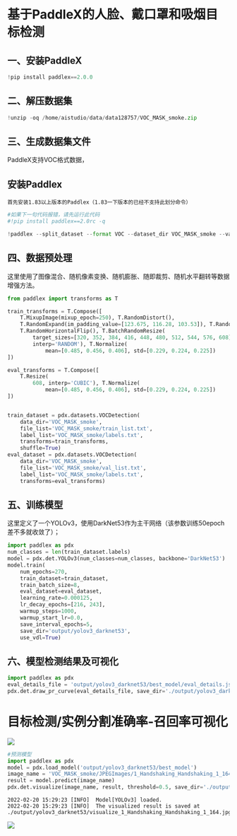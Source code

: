 # 基于PaddleX的人脸、戴口罩和吸烟目标检测

## 一、安装PaddleX


```python
!pip install paddlex==2.0.0
```

## 二、解压数据集


```python
!unzip -oq /home/aistudio/data/data128757/VOC_MASK_smoke.zip 
```

## 三、生成数据集文件

PaddleX支持VOC格式数据，
## **安装Paddlex**
	首先安装1.83以上版本的Paddlex（1.83一下版本的已经不支持此划分命令）


```python
#如果下一句代码报错，请先运行此代码
#!pip install paddlex==2.0rc -q
```


```python
!paddlex --split_dataset --format VOC --dataset_dir VOC_MASK_smoke --val_value 0.2 --test_value 0.1
```

## 四、数据预处理
这里使用了图像混合、随机像素变换、随机膨胀、随即裁剪、随机水平翻转等数据增强方法。


```python
from paddlex import transforms as T

train_transforms = T.Compose([
    T.MixupImage(mixup_epoch=250), T.RandomDistort(),
    T.RandomExpand(im_padding_value=[123.675, 116.28, 103.53]), T.RandomCrop(),
    T.RandomHorizontalFlip(), T.BatchRandomResize(
        target_sizes=[320, 352, 384, 416, 448, 480, 512, 544, 576, 608],
        interp='RANDOM'), T.Normalize(
            mean=[0.485, 0.456, 0.406], std=[0.229, 0.224, 0.225])
])

eval_transforms = T.Compose([
    T.Resize(
        608, interp='CUBIC'), T.Normalize(
            mean=[0.485, 0.456, 0.406], std=[0.229, 0.224, 0.225])
])
```


```python

train_dataset = pdx.datasets.VOCDetection(
    data_dir='VOC_MASK_smoke',
    file_list='VOC_MASK_smoke/train_list.txt',
    label_list='VOC_MASK_smoke/labels.txt',
    transforms=train_transforms,
    shuffle=True)
eval_dataset = pdx.datasets.VOCDetection(
    data_dir='VOC_MASK_smoke',
    file_list='VOC_MASK_smoke/val_list.txt',
    label_list='VOC_MASK_smoke/labels.txt',
    transforms=eval_transforms)
```

## 五、训练模型
这里定义了一个YOLOv3，使用DarkNet53作为主干网络（该参数训练50epoch差不多就收敛了）；


```python
import paddlex as pdx
num_classes = len(train_dataset.labels)
model = pdx.det.YOLOv3(num_classes=num_classes, backbone='DarkNet53')
model.train(
    num_epochs=270,
    train_dataset=train_dataset,
    train_batch_size=8,
    eval_dataset=eval_dataset,
    learning_rate=0.000125,
    lr_decay_epochs=[216, 243],
    warmup_steps=1000,
    warmup_start_lr=0.0,
    save_interval_epochs=5,
    save_dir='output/yolov3_darknet53',
    use_vdl=True)
```

## 六、模型检测结果及可视化


```python
import paddlex as pdx
eval_details_file = 'output/yolov3_darknet53/best_model/eval_details.json'
pdx.det.draw_pr_curve(eval_details_file, save_dir='./output/yolov3_darknet53')
```

# 目标检测/实例分割准确率-召回率可视化

![](https://ai-studio-static-online.cdn.bcebos.com/50e7d2e4958c4cb4b83f1dc9e1e41058bb4ec03a872c4598b81d7357a886ace0)



```python
#预测模型
import paddlex as pdx
model = pdx.load_model('output/yolov3_darknet53/best_model')
image_name = 'VOC_MASK_smoke/JPEGImages/1_Handshaking_Handshaking_1_164.jpg'
result = model.predict(image_name)
pdx.det.visualize(image_name, result, threshold=0.5, save_dir='./output/yolov3_darknet53')
```

    2022-02-20 15:29:23 [INFO]	Model[YOLOv3] loaded.
    2022-02-20 15:29:23 [INFO]	The visualized result is saved at ./output/yolov3_darknet53/visualize_1_Handshaking_Handshaking_1_164.jpg



![](https://ai-studio-static-online.cdn.bcebos.com/9dfd2df10171457ca16e96ccbb5618968fc4643ac55140fe89e75586cedbf646)


